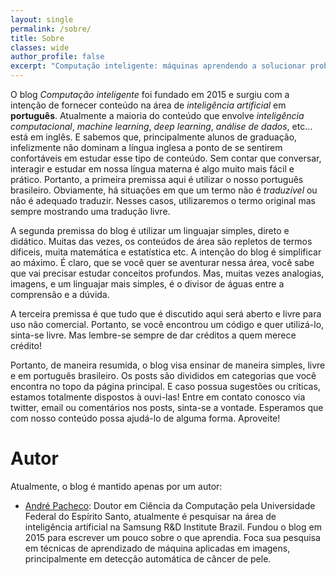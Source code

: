 ```yaml
---
layout: single
permalink: /sobre/
title: Sobre
classes: wide
author_profile: false
excerpt: "Computação inteligente: máquinas aprendendo a solucionar problemas complexos Conceitos, aplicações e desenvolvimento"
---
```



O blog *Computação inteligente* foi fundado em 2015 e surgiu com a intenção de fornecer conteúdo na área de *inteligência artificial* em **português**. Atualmente a maioria do conteúdo que envolve *inteligência computacional*, *machine learning*, *deep learning*, *análise de dados*, etc... está em inglês. E sabemos que, principalmente alunos de graduação, infelizmente não dominam a língua inglesa a ponto de se sentirem confortáveis em estudar esse tipo de conteúdo. Sem contar que conversar, interagir e estudar em nossa língua materna é algo muito mais fácil e prático. Portanto, a primeira premissa aqui é utilizar o nosso português brasileiro. Obviamente, há situações em que um termo não é *traduzível* ou não é adequado traduzir. Nesses casos, utilizaremos o termo original mas sempre mostrando uma tradução livre.

A segunda premissa do blog é utilizar um linguajar simples, direto e didático. Muitas das vezes, os conteúdos de área são repletos de termos díficeis, muita matemática e estatística etc. A intenção do blog é simplificar ao máximo. É claro, que se você quer se aventurar nessa área, você sabe que vai precisar estudar conceitos profundos. Mas, muitas vezes analogias, imagens, e um linguajar mais simples, é o divisor de águas entre a comprensão e a dúvida.

A terceira premissa é que tudo que é discutido aqui será aberto e livre para uso não comercial. Portanto, se você encontrou um código e quer utilizá-lo, sinta-se livre. Mas lembre-se sempre de dar créditos a quem merece crédito!

Portanto, de maneira resumida, o blog visa ensinar de maneira simples, livre e em português brasileiro. Os posts são divididos em categorias que você encontra no topo da página principal. E caso possua sugestões ou críticas, estamos totalmente dispostos à ouvi-las! Entre em contato conosco via twitter, email ou comentários nos posts, sinta-se a vontade. Esperamos que com nosso conteúdo possa ajudá-lo de alguma forma. Aproveite!

# Autor

Atualmente, o blog é mantido apenas por um autor:

* [André Pacheco](http://pachecoandre.com.br):
  Doutor em Ciência da Computação pela Universidade Federal do Espírito Santo, atualmente é pesquisar na área de inteligência artificial na Samsung R&D Institute Brazil. Fundou o blog em 2015 para escrever um pouco sobre o que aprendia. Foca sua pesquisa em técnicas de aprendizado de máquina aplicadas em imagens, principalmente em detecção automática de câncer de pele.
